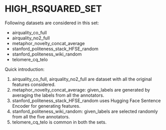# HIGH_RSQUARED_SET

Following datasets are considered in this set: 
- airquality_co_full 
- airquality_no2_full
- metaphor_novelty_concat_average
- stanford_politeness_stack_HFSE_random 
- stanford_politeness_wiki_random 
- telomere_cq_telo

Quick introduction: 
1. airquality_co_full, airquality_no2_full are dataset with all the original features considered. 
2. metaphor_novelty_concat_average: given_labels are generated by averaging the labels from all the annotators. 
3. stanford_politeness_stack_HFSE_random uses Hugging Face Sentence Encoder for generating features. 
4. stanford_politeness_wiki_random: given_labels are selected randomly from all the five annotators. 
5. telomere_cq_telo is common in both the sets. 
